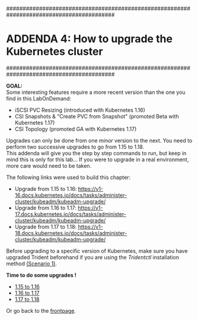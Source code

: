 #########################################################################################
# ADDENDA 4: How to upgrade the Kubernetes cluster
#########################################################################################

**GOAL:**  
Some interesting features require a more recent version than the one you find in this LabOnDemand:

- iSCSI PVC Resizing (introduced with Kubernetes 1.16)
- CSI Snapshots & "Create PVC from Snapshot" (promoted Beta with Kubernetes 1.17)
- CSI Topology (promoted GA with Kubernetes 1.17)

Upgrades can only be done from one _minor_ version to the next. You need to perform two successive upgrades to go from 1.15 to 1.18.  
This addenda will give you the step by step commands to run, but keep in mind this is only for this lab... If you were to upgrade in a real environment, more care would need to be taken.

The following links were used to build this chapter:

- Upgrade from 1.15 to 1.16: https://v1-16.docs.kubernetes.io/docs/tasks/administer-cluster/kubeadm/kubeadm-upgrade/  
- Upgrade from 1.16 to 1.17: https://v1-17.docs.kubernetes.io/docs/tasks/administer-cluster/kubeadm/kubeadm-upgrade/  
- Upgrade from 1.17 to 1.18: https://v1-18.docs.kubernetes.io/docs/tasks/administer-cluster/kubeadm/kubeadm-upgrade/  

Before upgrading to a specific version of Kubernetes, make sure you have upgraded Trident beforehand if you are using the *Tridentctl* installation method [(Scenario 1)](../../Scenarios/Scenario01).  

**Time to do some upgrades !**

- [1.15 to 1.16](upgrade_to_1.16)
- [1.16 to 1.17](upgrade_to_1.17)
- [1.17 to 1.18](upgrade_to_1.18)

Or go back to the [frontpage](https://github.com/YvosOnTheHub/LabNetApp).
